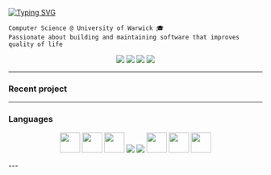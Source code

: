 [![Typing SVG](https://readme-typing-svg.demolab.com?font=Fira+Code&size=25&pause=1000&color=27F71DFF&width=435&lines=Hey%2C+I'm+Jakub+%F0%9F%91%8B)](https://git.io/typing-svg)

```
Computer Science @ University of Warwick 🎓
Passionate about building and maintaining software that improves quality of life
```
</div>

<p align="center">
    <img src="https://img.shields.io/badge/Linux_Mint-87CF3E?style=for-the-badge&logo=linux-mint&logoColor=white" /> 
    <img src="https://img.shields.io/badge/LeetCode-00C853?style=for-the-badge&logo=LeetCode&logoColor=FFFFFF" />
    <img src="https://img.shields.io/badge/NeoVim-%2357A143.svg?&style=for-the-badge&logo=neovim&logoColor=white" />
    <img src="https://img.shields.io/badge/tmux-1BB91F?style=for-the-badge&logo=tmux&logoColor=white" />
</p>

---
### Recent project
---
### Languages
<p align="center">
    <img src="https://cdn.jsdelivr.net/gh/devicons/devicon/icons/java/java-original.svg" width="40" />
    <img src="https://cdn.jsdelivr.net/gh/devicons/devicon/icons/python/python-original.svg" width="40" />
    <img src="https://cdn.jsdelivr.net/gh/devicons/devicon/icons/javascript/javascript-original.svg" width="40" />
    <img src="https://cdn.jsdelivr.net/gh/devicons/devicon@latest/icons/html5/html5-original-wordmark.svg" />
    <img src="https://cdn.jsdelivr.net/gh/devicons/devicon@latest/icons/css3/css3-original-wordmark.svg" />      
    <img src="https://cdn.jsdelivr.net/gh/devicons/devicon/icons/lua/lua-original.svg" width="40" />
    <img src="https://cdn.jsdelivr.net/gh/devicons/devicon/icons/haskell/haskell-original.svg" width="40" />
    <img src="https://cdn.jsdelivr.net/gh/devicons/devicon@latest/icons/ohmyzsh/ohmyzsh-original.svg" width="40" />        
</p>
---
